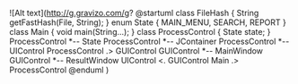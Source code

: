 
![Alt text](http://g.gravizo.com/g?
@startuml
class FileHash {
    String getFastHash(File, String);
}
enum State {
    MAIN_MENU,
    SEARCH,
    REPORT
}
class Main {
    void main(String...);
}
class ProcessControl {
    State state;
}
ProcessControl *-- State
ProcessControl *-- JContainer
ProcessControl *-- UIControl
ProcessControl .> GUIControl
GUIControl *-- MainWindow
GUIControl *-- ResultWindow
UIControl <. GUIControl 
Main .> ProcessControl
@enduml
)
